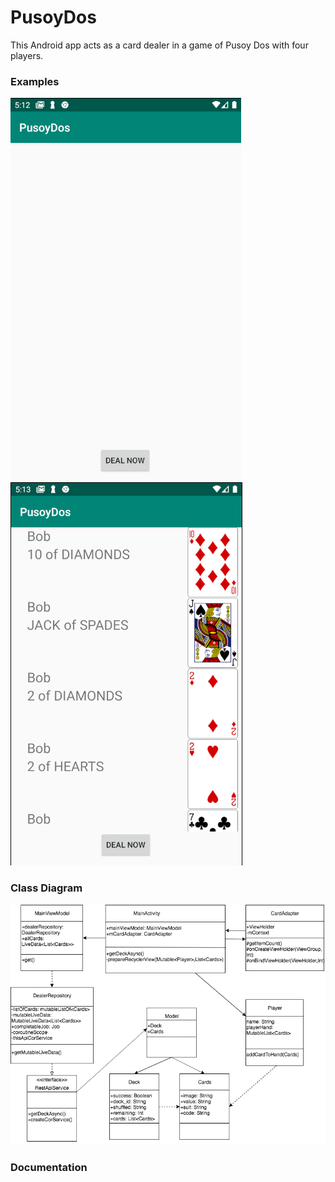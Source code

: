 # PusoyDos
This Android app acts as a card dealer in a game of Pusoy Dos with four players.
### Examples
![Alt text](/screensamples/sc1.png?raw=true "Optional Title")
![Alt text](/screensamples/sc2.png?raw=true "Optional Title")
### Class Diagram
![Alt text](/screensamples/PusoyDosClassDiagram.png?raw=true "Optional Title")
### Documentation
